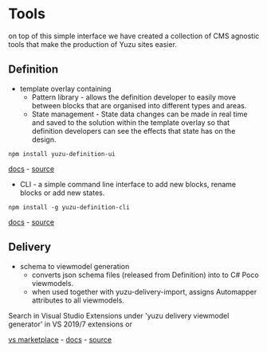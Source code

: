 # Tools

on top of this simple interface we have created a collection of CMS agnostic tools that make the production of Yuzu sites easier. 

## Definition

- template overlay containing
    - Pattern library - allows the definition developer to easily move between blocks that are organised into different types and areas.  
    - State management - State data changes can be made in real time and saved to the solution within the template overlay so that definition developers can see the effects that state has on the design.

```
npm install yuzu-definition-ui
```
[docs](/definition/overview?id=overlay) - 
[source](https://github.com/balanced-dev/yuzu-definition-api)

- CLI - a simple command line interface to add new blocks, rename blocks or add new states.  

```
npm install -g yuzu-definition-cli
```
[docs](/definition/cli) - 
[source](https://github.com/balanced-dev/yuzu-definition-cli)

## Delivery

- schema to viewmodel generation 
    - converts json schema files (released from Definition) into to C# Poco viewmodels. 
    - when used together with yuzu-delivery-import, assigns Automapper attributes to all viewmodels.

Search in Visual Studio Extensions under 'yuzu delivery viewmodel generator' in VS 2019/7 extensions or 

[vs marketplace](https://marketplace.visualstudio.com/items?itemName=BalancedDev.yuzudeliveryviewmodelgenerator) - [docs](/delivery/viewmodelGeneration) - 
[source](https://github.com/balanced-dev/yuzudelivery.viewmodelgenerator)
